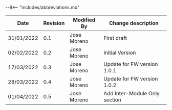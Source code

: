 --8<-- "includes/abbreviations.md"

| Date | Revision | Modified By | Change description |
|------|----------|-------------|--------------------|
| 31/01/2022 | 0.1 | Jose Moreno | First draft |
| 02/02/2022 | 0.2 | Jose Moreno | Initial Version |
| 17/03/2022 | 0.3 | Jose Moreno | Update for FW version 1.0.1 |
| 28/03/2022 | 0.4 | Jose Moreno | Update for FW version 1.0.2 |
| 01/04/2022 | 0.5 | Jose Moreno | Add Inter-Module Only section |
